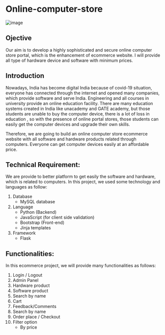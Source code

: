 # Online-computer-store
![image](https://user-images.githubusercontent.com/52215059/193737146-b119754a-e8c1-484d-9932-af63b9cff6ea.png)

## Ojective
Our aim is to develop a highly sophisticated and secure online computer store portal, which is the enhancement of ecommerce website. I will provide all type of hardware device and software with minimum prices.
## Introduction
Nowadays, India has become digital India because of covid-19 situation, everyone has connected through the internet and opened many companies, which provide software and serve India. Engineering and all courses in university provide an online education facility. There are many education systems created in India like unacademy and GATE academy, but those students are unable to buy the computer device, there is a lot of loss in education , so with the presence of online portal stores, those students can easily get the computer devices and upgrade their own skills.


Therefore, we are going to build an online computer store ecommerce website with all software and hardware products related through computers. Everyone can get computer devices easily at an affordable price.

## Technical Requirement:
We are provide to better platform to get easily the software and hardware, which is related to computers. In this project, we used some technology and languages as follow:
1. Database
    * MySQL database
2. Language
    * Python (Backend)
    * JavaScript (for client side validation)  
    * Bootstrap (Front-end)
    * Jinja templates
3. Framework
    * Flask

## Functionalities:
In this ecommerce project, we will provide many functionalities as follows: 
1.	 Login / Logout
2.	Admin Panel
3.	Hardware product
4.	Software product
5.	Search by name
6.	Cart
7.	Feedback/Comments
8.	Search by name
9.	Order place / Checkout
10. Filter option
    * By price


